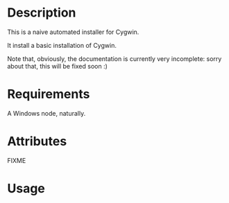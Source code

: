 Description
===========

This is a naive automated installer for Cygwin.

It install a basic installation of Cygwin. 

Note that, obviously, the documentation is currently very incomplete: sorry about that, this will be fixed soon :)

Requirements
============

A Windows node, naturally.

Attributes
==========

FIXME

Usage
=====

